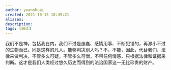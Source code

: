 ```yaml
---
author: yuanshuai
created: 2021-10-15 10:49:21
aliases: 
description:
tags: [阅读]
---
```





我们不是神，包括我在内，我们不过是愚蠢、感情用事、不断犯错的，再渺小不过的生物而已。同是这样的凡人。能够判决别人吗？不，不能，因此，代替我们，法律来做判决，不管多么可疑，不管多么可憎，不带任何情感，只根据法律和证据来判断。这才是我们人类经过悠久历史而得到的法治国家这一无比珍贵的财产。